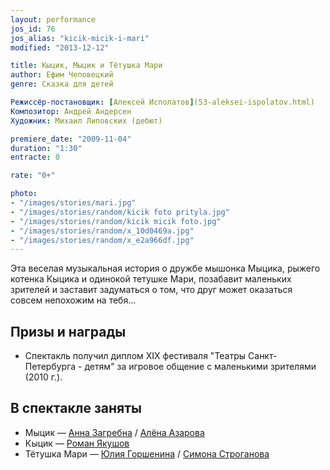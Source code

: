 ```yaml
---
layout: performance
jos_id: 76
jos_alias: "kicik-micik-i-mari"
modified: "2013-12-12"

title: Кыцик, Мыцик и Тётушка Мари
author: Ефим Чеповецкий
genre: Сказка для детей

Режиссёр-постановщик: [Алексей Исполатов](53-aleksei-ispolatov.html)
Композитор: Андрей Андерсен
Художник: Михаил Липовских (дебют)

premiere_date: "2009-11-04"
duration: "1:30"
entracte: 0

rate: "0+"

photo:
- "/images/stories/mari.jpg"
- "/images/stories/random/kicik foto prityla.jpg"
- "/images/stories/random/kicik micik foto.jpg"
- "/images/stories/random/x_10d0469a.jpg"
- "/images/stories/random/x_e2a966df.jpg"
---
```


Эта веселая музыкальная история о дружбе мышонка Мыцика, рыжего котенка Кыцика и одинокой тетушке Мари, позабавит маленьких зрителей и заставит задуматься о том, что друг может оказаться совсем непохожим на тебя…


## Призы и награды

- Спектакль получил диплом ХIХ фестиваля "Театры Санкт-Петербурга - детям" за игровое общение с маленькими зрителями (2010 г.).


## В спектакле заняты

- Мыцик — [Анна Загребна](79-anna-zagrebna.html) / [ Алёна Азарова](86-alena-kiverskaia.html)
- Кыцик — [Роман Якушов](50-roman-pritula.html)
- Тётушка Мари — [Юлия Горшенина](49-ylia-gorshenina.html) / [Симона Строганова](84-simona-stroganova.html)